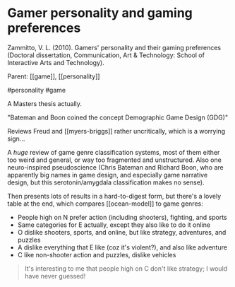 # Gamer personality and gaming preferences

Zammitto, V. L. (2010). Gamers' personality and their gaming preferences (Doctoral dissertation, Communication, Art & Technology: School of Interactive Arts and Technology).

Parent: [[game]], [[personality]]

#personality #game


A Masters thesis actually.

"Bateman and Boon coined the concept Demographic Game Design (GDG)"

Reviews Freud and [[myers-briggs]] rather uncritically, which is a worrying sign…

A _huge_ review of game genre classification systems, most of them either too weird and general, or way too fragmented and unstructured. Also one neuro-inspired pseudoscience (Chris Bateman and Richard Boon, who are apparently big names in game design, and especially game narrative design, but this serotonin/amygdala classification makes no sense).

Then presents lots of results in a hard-to-digest form, but there's a lovely table at the end, which compares [[ocean-model]] to game genres:
* People high on N prefer action (including shooters), fighting, and sports
* Same categories for E actually, except they also like to do it online
* O dislike shooters, sports, and online, but like strategy, adventures, and puzzles
* A dislike everything that E like (coz it's violent?), and also like adventure
* C like non-shooter action and puzzles, dislike vehicles

> It's interesting to me that people high on C don't like strategy; I would have never guessed!